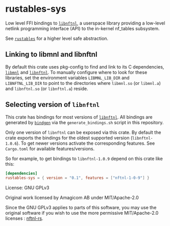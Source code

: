 # rustables-sys

Low level FFI bindings to [`libnftnl`], a userspace library providing a
low-level netlink programming interface (API) to the in-kernel nf_tables
subsystem.

See [`rustables`] for a higher level safe abstraction.

## Linking to libmnl and libnftnl

By default this crate uses pkg-config to find and link to its C dependencies,
[`libmnl`] and [`libnftnl`]. To manually configure where to look for these
libraries, set the environment variables `LIBMNL_LIB_DIR` and
`LIBNFTNL_LIB_DIR` to point to the directories where `libmnl.so` (or
`libmnl.a`) and `libnftnl.so` (or `libnftnl.a`) reside.

## Selecting version of `libnftnl`

This crate has bindings for most versions of [`libnftnl`]. All bindings are
generated by [`bindgen`] via the `generate_bindings.sh` script in this
repository.

Only one version of `libnftnl` can be exposed via this crate. By default the
crate exports the bindings for the oldest supported version (`libnftnl-1.0.6`).
To get newer versions activate the corresponding features. See `Cargo.toml` for
available features/versions.

So for example, to get bindings to `libnftnl-1.0.9` depend on this crate like
this:
```toml
[dependencies]
rustables-sys = { version = "0.1", features = ["nftnl-1-0-9"] }
```

License: GNU GPLv3

Original work licensed by Amagicom AB under MIT/Apache-2.0

Since the GNU GPLv3 applies to parts of this software, you may use the original
software if you wish to use the more permissive MIT/Apache-2.0 licenses :
[nftnl-rs](https://github.com/mullvad/nftnl-rs).

[`libnftnl`]: https://netfilter.org/projects/libnftnl/
[`libmnl`]: https://netfilter.org/projects/libmnl/
[`rustables`]: https://crates.io/crates/rustables
[`bindgen`]: https://crates.io/crates/bindgen

